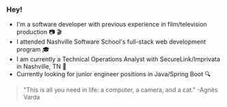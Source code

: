 ### Hey!

- I'm a software developer with previous experience in film/television production :camera: :clapper:
- I attended Nashville Software School's full-stack web development program :mortar_board:
- I am currently a Technical Operations Analyst with SecureLink/Imprivata in Nashville, TN 🎸
- Currently looking for junior engineer positions in Java/Spring Boot 🔍

> "This is all you need in life: a computer, a camera, and a cat." -Agnès Varda
